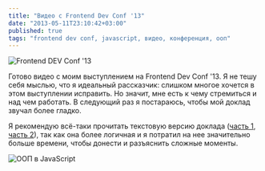 ```yaml
---
title: "Видео с Frontend Dev Conf '13"
date: "2013-05-11T23:10:42+03:00"
published: true
tags: "frontend dev conf, javascript, видео, конференция, ооп"
---
```


![](/images/3rd-party/frontend-dev-conf.png "Frontend DEV Conf '13")

Готово видео с моим выступлением на Frontend Dev Conf '13. Я не тешу себя мыслью, что я идеальный рассказчик:
слишком многое хочется в этом выступлении исправить. Но значит, мне есть к чему стремиться и над чем работать.
В следующий раз я постараюсь, чтобы мой доклад звучал более гладко.

Я рекомендую всё-таки прочитать текстовую версию доклада ([часть 1](/post/oopjs-1/), [часть 2](/post/oopjs-2/)),
так как она более логичная и я потратил на нее значительно больше времени, чтобы донести и разъяснить сложные моменты.

![ООП в JavaScript](http://www.youtube.com/watch?v=RXlmL0RMtzE)
